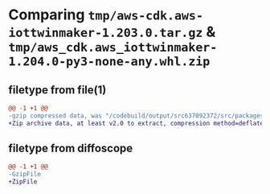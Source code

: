 # Comparing `tmp/aws-cdk.aws-iottwinmaker-1.203.0.tar.gz` & `tmp/aws_cdk.aws_iottwinmaker-1.204.0-py3-none-any.whl.zip`

## filetype from file(1)

```diff
@@ -1 +1 @@
-gzip compressed data, was "/codebuild/output/src637092372/src/packages/@aws-cdk/aws-iottwinmaker/dist/python/aws-cdk.aws-iottwinmaker-1.203.0.tar", last modified: Wed May 31 18:47:55 2023, max compression
+Zip archive data, at least v2.0 to extract, compression method=deflate
```

## filetype from diffoscope

```diff
@@ -1 +1 @@
-GzipFile
+ZipFile
```

